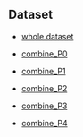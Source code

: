 ## Dataset

- <p><a href="https://drive.google.com/file/d/1-5J3EFhMH5UofAvTkYNQVDE1ZrH2sNn6/view?usp=sharing">whole dataset</a><whole dataset
- <p><a href="https://drive.google.com/file/d/1DwcRXN95ApZ6lERoXPSXzaCs8C16bSte/view?usp=sharing">combine_P0</a><whole dataset
- <p><a href="https://drive.google.com/file/d/1-4FbPgxvRdP2ackgXgpdRJiKfl17gK2u/view?usp=sharing">combine_P1</a><whole dataset                                           
- <p><a href="https://drive.google.com/file/d/1-4vXImhSfdYSrH0RyJr-C01fnCMCvCZs/view?usp=sharing">combine_P2</a><whole dataset
- <p><a href="https://drive.google.com/file/d/17mrYzxwI4TVUdR_hI-Gs4fjqvzzwxnd0/view?usp=sharing">combine_P3</a><whole dataset
- <p><a href="https://drive.google.com/file/d/1FATWQQY3Z8wnA1dBGZcMRuVgK5WT0ddB/view?usp=sharing">combine_P4</a><whole dataset                                                                                                                          
